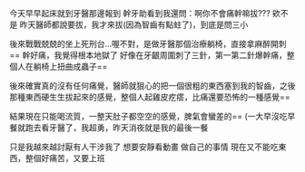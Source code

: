 今天早早起床就到牙醫那邊報到
幹牙助看到我還問：啊你不會痛幹嘛拔???
欸不是
昨天醫師都說要拔，我才來拔(因為智齒有點蛀了)，到底是問三小

後來戰戰兢兢的坐上死刑台...喔不對，是做牙醫那個治療躺椅，直接拿麻醉開刺==
幹好痛，我覺得根本地獄了
好像在牙齦周圍刺了三針，第一第二針爆幹痛，整個人在躺椅上扭曲成蟲子==

後來確實真的沒有任何痛覺，醫師就狠心的把一個很粗的東西塞到我的智齒，之後那種東西硬生生拔起來的感覺，整個人起雞皮疙瘩，比痛還要恐怖的一種感覺==

結果現在只能喝流質，一整天肚子都空空的感覺，脾氣會蠻差的==
(一大早沒吃早餐就跑去看牙醫了，我超勇，昨天消夜就是我的最後一餐






只是我越來越討厭有人干涉我了
想要安靜看動畫
做自己的事情
現在又不能吃東西，整個好痛苦，又要上班
<!-- ##{"timestamp":1705363688}## -->